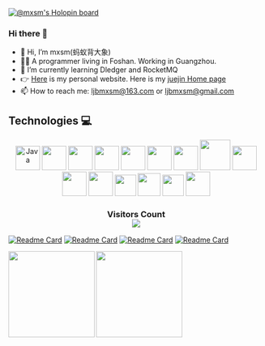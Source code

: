 [![@mxsm's Holopin board](https://holopin.io/api/user/board?user=mxsm)](https://holopin.io/@mxsm)

### Hi there 👋
- 👋 Hi, I’m mxsm(蚂蚁背大象)
- 👨‍💻 A programmer living in Foshan. Working in Guangzhou.
- 🌱 I’m currently learning Dledger and RocketMQ
- 👉 [Here](https://blog.ljbmxsm.com) is my personal website. Here is my [juejin Home page ](https://juejin.cn/user/1151943918492855)
- 📫 How to reach me: ljbmxsm@163.com or ljbmxsm@gmail.com
## Technologies 💻
<p align="center">
<img title="Java" alt="Java" src="https://cdn.jsdelivr.net/gh/aaron-ai/ImageHosting@master/img/202203061259295.png" width="48" height="48" />
<img title="Git" alt="" src="https://cdn.jsdelivr.net/gh/aaron-ai/ImageHosting@master/img/202203061326511.png" width="48" height="48" />
<img title="Gitlab" alt="" src="https://cdn.jsdelivr.net/gh/aaron-ai/ImageHosting@master/img/202203061327338.png" width="48" height="48" />
<img title="Prometheus" alt="" src="https://cdn.jsdelivr.net/gh/aaron-ai/ImageHosting@master/img/202203061328494.png" width="48" height="48" />
<img title="Grafana" alt="" src="https://cdn.jsdelivr.net/gh/aaron-ai/ImageHosting@master/img/202203061435121.png" width="48" height="48" />
<img title="Protobuf" alt="" src="https://cdn.jsdelivr.net/gh/aaron-ai/ImageHosting@master/img/202203061446515.png" height="48" />
<img title="gRPC" alt="" src="https://cdn.jsdelivr.net/gh/aaron-ai/ImageHosting@master/img/202203061339229.png" width="48" height="48" />
<img title="MySQL" alt="" src="https://cdn.jsdelivr.net/gh/aaron-ai/ImageHosting@master/img/202203061400526.png" width="60" height="60" />
<img title="RocketMQ" alt="" src="https://cdn.jsdelivr.net/gh/aaron-ai/ImageHosting@master/img/202203061338810.png" width="48" height="48" />
<img title="Redis" alt="" src="https://cdn.jsdelivr.net/gh/aaron-ai/ImageHosting@master/img/202203061417881.png" width="48" height="48" />
<img title="JetBrains" alt="" src="https://cdn.jsdelivr.net/gh/aaron-ai/ImageHosting@master/img/202203061432653.png" width="48" height="48" />
<img title="Ubuntu" alt="" src="https://cdn.jsdelivr.net/gh/aaron-ai/ImageHosting@master/img/202203061639804.png" width="42" height="42" />
<img title="Ubuntu" alt="" src="https://cdn.jsdelivr.net/gh/aaron-ai/ImageHosting@master/img/202203062151170.png" height="45" />
<img title="CentOS" alt="" src="https://cdn.jsdelivr.net/gh/aaron-ai/ImageHosting@master/img/202203061641671.png" width="42" height="42" />
<img title="Windows" alt="" src="https://cdn.jsdelivr.net/gh/aaron-ai/ImageHosting@master/img/202203061643723.png" width="48" height="48" />
</p>
<div>
  <h3 align="center"> 
    Visitors Count<br>
    <img align="center" src="https://profile-counter.glitch.me/mxsm/count.svg" />
  </h3>
</div>

[![Readme Card](https://github-readme-stats.vercel.app/api/pin/?username=apache&repo=rocketmq&theme=monokai)](https://github.com/apache/rocketmq)
[![Readme Card](https://github-readme-stats.vercel.app/api/pin/?username=mxsm&repo=rain&theme=monokai)](https://github.com/mxsm/rain)
[![Readme Card](https://github-readme-stats.vercel.app/api/pin/?username=openmessaging&repo=dledger&theme=monokai)](https://github.com/openmessaging/dledger)
[![Readme Card](https://github-readme-stats.vercel.app/api/pin/?username=mxsm&repo=IM&theme=monokai)](https://github.com/mxsm/IM)


<a href="https://blog.ljbmxsm.com">
  <img align="left" height=170px src="https://github-readme-stats.vercel.app/api?username=mxsm&show_icons=true&count_private=true&theme=radical" />
</a>
<a href="https://blog.ljbmxsm.com">
  <img align="left" height=170px src="https://github-readme-stats.vercel.app/api/top-langs/?username=mxsm&layout=compact&theme=radical&langs_count=10&hide=html,javascript,css,freemarker" />
</a>







<!--
[![Typing SVG](https://readme-typing-svg.herokuapp.com/?lines=mxsm(蚂蚁背大象);Wish%20you%20can%20Day%20Day%20Up%20every%20day!)](https://git.io/typing-svg)
![Metrics](https://metrics.lecoq.io/mxsm?template=classic&config.timezone=Asia%2FShanghai)
<div align="center"> <img src="https://activity-graph.herokuapp.com/graph?username=mxsm&theme=xcode" /> </div>
**mxsm/mxsm** is a ✨ _special_ ✨ repository because its `README.md` (this file) appears on your GitHub profile.
-->
